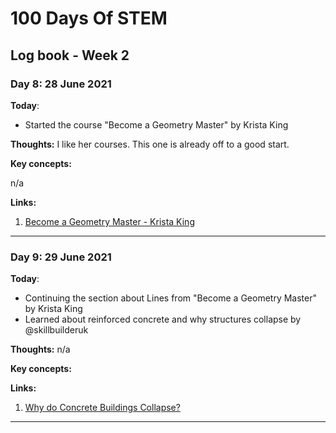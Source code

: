 # 100 Days Of STEM

## Log book - Week 2

### Day 8: 28 June 2021

**Today**:

* Started the course "Become a Geometry Master" by Krista King

**Thoughts:** I like her courses. This one is already off to a good start.

**Key concepts:**

n/a

**Links:**

1. [Become a Geometry Master - Krista King](https://www.udemy.com/course/geometry-basics/)

---

### Day 9: 29 June 2021

**Today**:

* Continuing the section about Lines from "Become a Geometry Master" by Krista King
* Learned about reinforced concrete and why structures collapse by @skillbuilderuk

**Thoughts:** n/a

**Key concepts:**


**Links:**

1. [Why do Concrete Buildings Collapse?](https://www.youtube.com/watch?v=lifCWsD4ckc)

---
